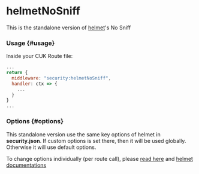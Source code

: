 # helmetNoSniff

This is the standalone version of [helmet](helmet.md)'s No Sniff

### Usage {#usage}

Inside your CUK Route file:

```javascript
...
return {  
  middleware: "security:helmetNoSniff",  
  handler: ctx => {    
    ...  
  }
}
...
```

### Options {#options}

This standalone version use the same key options of helmet in **security.json**. If custom options is set there, then it will be used globally. Otherwise it will use default options. 

To change options individually \(per route call\), please [read here](https://docs.rappopo.com/cuk/package/common/http) and [helmet documentations](https://helmetjs.github.io/docs/)

